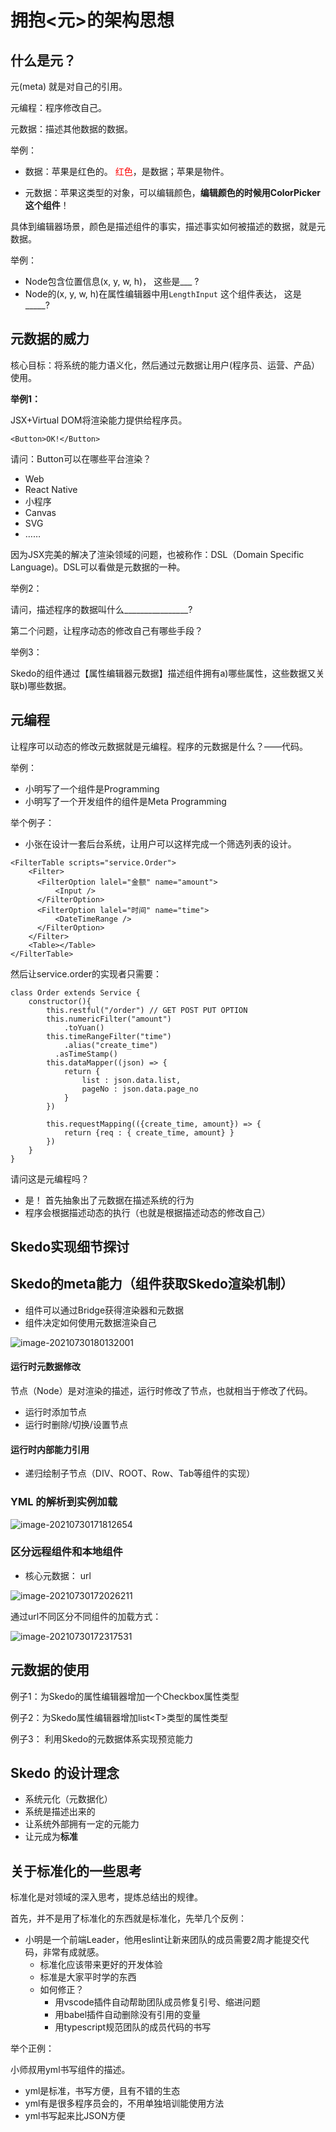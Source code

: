 # 拥抱<元>的架构思想



## 什么是元？



元(meta) 就是对自己的引用。 

元编程：程序修改自己。

元数据：描述其他数据的数据。



举例：

- 数据：苹果是红色的。 <span style="color:red">红色</span>，是数据；苹果是物件。

- 元数据：苹果这类型的对象，可以编辑颜色，**编辑颜色的时候用ColorPicker这个组件**！

具体到编辑器场景，颜色是描述组件的事实，描述事实如何被描述的数据，就是元数据。

举例：

- Node包含位置信息(x, y, w, h)， 这些是___ ? 
- Node的(x, y, w, h)在属性编辑器中用`LengthInput` 这个组件表达， 这是_____? 



## 元数据的威力



核心目标：将系统的能力语义化，然后通过元数据让用户(程序员、运营、产品）使用。

**举例1：** 

JSX+Virtual DOM将渲染能力提供给程序员。 

```tsx
<Button>OK!</Button>
```

请问：Button可以在哪些平台渲染？

- Web
- React Native
- 小程序
- Canvas
- SVG
- ……



因为JSX完美的解决了渲染领域的问题，也被称作：DSL（Domain Specific Language)。DSL可以看做是元数据的一种。



举例2：

请问，描述程序的数据叫什么________________?

第二个问题，让程序动态的修改自己有哪些手段？



举例3：

Skedo的组件通过【属性编辑器元数据】描述组件拥有a)哪些属性，这些数据又关联b)哪些数据。



## 元编程

让程序可以动态的修改元数据就是元编程。程序的元数据是什么？——代码。



举例：

- 小明写了一个组件是Programming
- 小明写了一个开发组件的组件是Meta Programming



举个例子：

- 小张在设计一套后台系统，让用户可以这样完成一个筛选列表的设计。

```tsx
<FilterTable scripts="service.Order">
    <Filter>
      <FilterOption lalel="金额" name="amount">
          <Input />
      </FilterOption>
      <FilterOption lalel="时间" name="time">
          <DateTimeRange />
      </FilterOption>
    </Filter>
    <Table></Table>
</FilterTable>

```

然后让service.order的实现者只需要：

```tsx
class Order extends Service {
    constructor(){
        this.restful("/order") // GET POST PUT OPTION
        this.numericFilter("amount")
        	.toYuan()
        this.timeRangeFilter("time")
        	.alias("create_time")
          .asTimeStamp()
       	this.dataMapper((json) => {
            return {
                list : json.data.list,
                pageNo : json.data.page_no
            }
        })
        
        this.requestMapping(({create_time, amount}) => {
            return {req : { create_time, amount} }
        })
    }
}
```

请问这是元编程吗？ 

- 是！ 首先抽象出了元数据在描述系统的行为
- 程序会根据描述动态的执行（也就是根据描述动态的修改自己）





## Skedo实现细节探讨

## Skedo的meta能力（组件获取Skedo渲染机制）

- 组件可以通过Bridge获得渲染器和元数据
- 组件决定如何使用元数据渲染自己

![image-20210730180132001](assets/image-20210730180132001.png)

#### 运行时元数据修改

节点（Node）是对渲染的描述，运行时修改了节点，也就相当于修改了代码。

- 运行时添加节点
- 运行时删除/切换/设置节点

#### 运行时内部能力引用

- 递归绘制子节点（DIV、ROOT、Row、Tab等组件的实现）



### YML 的解析到实例加载



![image-20210730171812654](assets/image-20210730171812654.png)

### 区分远程组件和本地组件

- 核心元数据： url

![image-20210730172026211](assets/image-20210730172026211.png)

通过url不同区分不同组件的加载方式：

![image-20210730172317531](assets/image-20210730172317531.png)



## 元数据的使用



例子1：为Skedo的属性编辑器增加一个Checkbox属性类型

例子2：为Skedo属性编辑器增加list\<T\>类型的属性类型

例子3： 利用Skedo的元数据体系实现预览能力



## Skedo 的设计理念

- 系统元化（元数据化）
- 系统是描述出来的
- 让系统外部拥有一定的元能力
- 让元成为**标准**





## 关于标准化的一些思考

标准化是对领域的深入思考，提炼总结出的规律。



首先，并不是用了标准化的东西就是标准化，先举几个反例：

- 小明是一个前端Leader，他用eslint让新来团队的成员需要2周才能提交代码，非常有成就感。
  - 标准化应该带来更好的开发体验
  - 标准是大家平时学的东西
  - 如何修正？
    - 用vscode插件自动帮助团队成员修复引号、缩进问题
    - 用babel插件自动删除没有引用的变量
    - 用typescript规范团队的成员代码的书写



举个正例：

小师叔用yml书写组件的描述。

- yml是标准，书写方便，且有不错的生态
- yml有是很多程序员会的，不用单独培训能使用方法
- yml书写起来比JSON方便








